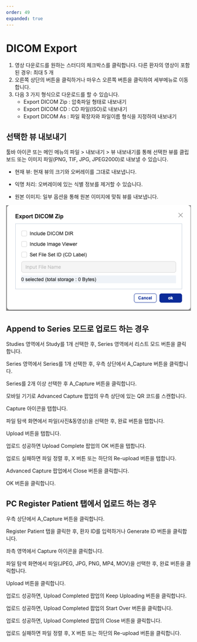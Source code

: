 ```yaml
---
order: 49
expanded: true
---
```


# DICOM Export

1. 영상 다운로드를 원하는 스터디의 체크박스를 클릭합니다.
다른 환자의 영상이 포함된 경우: 최대 5 개
2. 오른쪽 상단의 버튼을 클릭하거나 마우스 오른쪽 버튼을 클릭하여 세부메뉴로 이동합니다.
3. 다음 3 가지 형식으로 다운로드를 할 수 있습니다.
    - Export DICOM Zip : 압축파일 형태로 내보내기
    - Export DICOM CD : CD 파일(ISO)로 내보내기
    - Export DICOM As : 파일 확장자와 파일이름 형식을 지정하여 내보내기


## 선택한 뷰 내보내기

툴바 아이콘 또는 메인 메뉴의 파일 > 내보내기 > 뷰 내보내기를 통해 선택한 뷰를 클립보드 또는 이미지 파일(PNG, TIF, JPG, JPEG2000)로 내보낼 수 있습니다.

- 현재 뷰: 현재 뷰의 크기와 오버레이를 그대로 내보냅니다.

- 익명 처리: 오버레이에 있는 식별 정보를 제거할 수 있습니다.

- 원본 이미지: 일부 옵션을 통해 원본 이미지에 맞춰 뷰를 내보냅니다.


![](img/export.png)


## Append to Series 모드로 업로드 하는 경우

Studies 영역에서 Study를 1개 선택한 후, Series 영역에서 리스트 모드 버튼을 클릭합니다.

Series 영역에서 Series를 1개 선택한 후, 우측 상단에서 A_Capture 버튼을 클릭합니다.

Series를 2개 이상 선택한 후 A_Capture 버튼을 클릭합니다.

모바일 기기로 Advanced Capture 팝업의 우측 상단에 있는 QR 코드를 스캔합니다.

Capture 아이콘을 탭합니다.

파일 탐색 화면에서 파일(사진&동영상)을 선택한 후, 완료 버튼을 탭합니다.

Upload 버튼을 탭합니다.

업로드 성공하면 Upload Complete 팝업의 OK 버튼을 탭합니다.

업로드 실패하면 파일 정렬 후, X 버튼 또는 하단의 Re-upload 버튼을 탭합니다.

Advanced Capture 팝업에서 Close 버튼을 클릭합니다.

OK 버튼을 클릭합니다.


## PC Register Patient 탭에서 업로드 하는 경우

우측 상단에서 A_Capture 버튼을 클릭합니다.

Register Patient 탭을 클릭한 후, 환자 ID를 입력하거나 Generate ID 버튼을 클릭합니다.

좌측 영역에서 Capture 아이콘을 클릭합니다.

파일 탐색 화면에서 파일(JPEG, JPG, PNG, MP4, MOV)을 선택한 후, 완료 버튼을 클릭합니다.

Upload 버튼을 클릭합니다.

업로드 성공하면, Upload Completed 팝업의 Keep Uploading 버튼을 클릭합니다.

업로드 성공하면, Upload Completed 팝업의 Start Over 버튼을 클릭합니다.

업로드 성공하면, Upload Completed 팝업의 Close 버튼을 클릭합니다.

업로드 실패하면 파일 정렬 후, X 버튼 또는 하단의 Re-upload 버튼을 클릭합니다.


